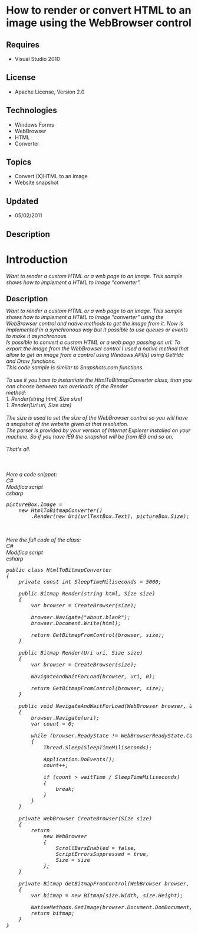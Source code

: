 # How to render or convert HTML to an image using the WebBrowser control
## Requires
- Visual Studio 2010
## License
- Apache License, Version 2.0
## Technologies
- Windows Forms
- WebBrowser
- HTML
- Converter
## Topics
- Convert (X)HTML to an image
- Website snapshot
## Updated
- 05/02/2011
## Description

<h1>Introduction</h1>
<div><em>Want to render a custom HTML or a web page to an image. This sample shows how to implement a HTML to image &quot;converter&quot;.<br>
</em><span style="font-size:20px; font-weight:bold"><br>
Description<br>
<span style="font-size:x-small">&nbsp;</span></span></div>
<div>
<div><em>Want to render a custom HTML or a web page to an image. This sample shows how to implement a HTML to image &quot;converter&quot; using the WebBrowser control and native methods to get the image from it. Now is implemented in a synchronous way but it possible
 to use queues or events to make it asynchronous.<br>
Is possible to convert a custom HTML or a web page passing an url. To export the image from the WebBrowser control I used a native method that allow to get an image from a control using Windows API(s) using GetHdc and Draw functions.<br>
This code sample is similar to Snapshots.com functions.<br>
<br>
To use it you have to instantiate the HtmlToBitmapConverter class, than you can choose between two overloads of the&nbsp;Render
</em></div>
<div><em>method:<br>
1. Render(string html, Size size)<br>
1. Render(Uri uri, Size size)<br>
<br>
The size is used to set the size of the WebBrowser control so you will have a snapshot of the website given at that resolution.<br>
The parser is provided by your version of Internet Explorer installed on your machine. So if you have IE9 the snapshot will be from IE9 and so on.<br>
<br>
That's all.<br>
<br>
</em>
<div>
<div>
<div>
<div>
<div>
<div class="endscriptcode">&nbsp;</div>
</div>
</div>
</div>
</div>
</div>
</div>
<div><em><em>
<div><em><em>
<div><em><em>
<div><em><em>
<div><em><br>
Here a code snippet:<br>
<div class="scriptcode">
<div class="pluginEditHolder" pluginCommand="mceScriptCode">
<div class="title"><span>C#</span></div>
<div class="pluginEditHolderLink">Modifica script</div>
<span class="hidden">csharp</span>

<div class="preview">
<pre class="csharp">pictureBox.Image&nbsp;=&nbsp;
&nbsp;&nbsp;&nbsp;&nbsp;<span class="cs__keyword">new</span>&nbsp;HtmlToBitmapConverter()&nbsp;
&nbsp;&nbsp;&nbsp;&nbsp;&nbsp;&nbsp;&nbsp;&nbsp;.Render(<span class="cs__keyword">new</span>&nbsp;Uri(urlTextBox.Text),&nbsp;pictureBox.Size);&nbsp;
&nbsp;
</pre>
</div>
</div>
</div>
<div class="endscriptcode">&nbsp;</div>
Here the full code of the class:<br>
<div class="scriptcode">
<div class="pluginEditHolder" pluginCommand="mceScriptCode">
<div class="title"><span>C#</span></div>
<div class="pluginEditHolderLink">Modifica script</div>
<span class="hidden">csharp</span>

<div class="preview">
<pre class="js">public&nbsp;class&nbsp;HtmlToBitmapConverter&nbsp;
<span class="js__brace">{</span>&nbsp;
&nbsp;&nbsp;&nbsp;&nbsp;private&nbsp;<span class="js__statement">const</span>&nbsp;int&nbsp;SleepTimeMiliseconds&nbsp;=&nbsp;<span class="js__num">5000</span>;&nbsp;
&nbsp;
&nbsp;&nbsp;&nbsp;&nbsp;public&nbsp;Bitmap&nbsp;Render(string&nbsp;html,&nbsp;Size&nbsp;size)&nbsp;
&nbsp;&nbsp;&nbsp;&nbsp;<span class="js__brace">{</span>&nbsp;
&nbsp;&nbsp;&nbsp;&nbsp;&nbsp;&nbsp;&nbsp;&nbsp;<span class="js__statement">var</span>&nbsp;browser&nbsp;=&nbsp;CreateBrowser(size);&nbsp;
&nbsp;
&nbsp;&nbsp;&nbsp;&nbsp;&nbsp;&nbsp;&nbsp;&nbsp;browser.Navigate(<span class="js__string">&quot;about:blank&quot;</span>);&nbsp;
&nbsp;&nbsp;&nbsp;&nbsp;&nbsp;&nbsp;&nbsp;&nbsp;browser.Document.Write(html);&nbsp;
&nbsp;
&nbsp;&nbsp;&nbsp;&nbsp;&nbsp;&nbsp;&nbsp;&nbsp;<span class="js__statement">return</span>&nbsp;GetBitmapFromControl(browser,&nbsp;size);&nbsp;
&nbsp;&nbsp;&nbsp;&nbsp;<span class="js__brace">}</span>&nbsp;
&nbsp;
&nbsp;&nbsp;&nbsp;&nbsp;public&nbsp;Bitmap&nbsp;Render(Uri&nbsp;uri,&nbsp;Size&nbsp;size)&nbsp;
&nbsp;&nbsp;&nbsp;&nbsp;<span class="js__brace">{</span>&nbsp;
&nbsp;&nbsp;&nbsp;&nbsp;&nbsp;&nbsp;&nbsp;&nbsp;<span class="js__statement">var</span>&nbsp;browser&nbsp;=&nbsp;CreateBrowser(size);&nbsp;
&nbsp;
&nbsp;&nbsp;&nbsp;&nbsp;&nbsp;&nbsp;&nbsp;&nbsp;NavigateAndWaitForLoad(browser,&nbsp;uri,&nbsp;<span class="js__num">0</span>);&nbsp;
&nbsp;
&nbsp;&nbsp;&nbsp;&nbsp;&nbsp;&nbsp;&nbsp;&nbsp;<span class="js__statement">return</span>&nbsp;GetBitmapFromControl(browser,&nbsp;size);&nbsp;
&nbsp;&nbsp;&nbsp;&nbsp;<span class="js__brace">}</span>&nbsp;
&nbsp;
&nbsp;&nbsp;&nbsp;&nbsp;public&nbsp;<span class="js__operator">void</span>&nbsp;NavigateAndWaitForLoad(WebBrowser&nbsp;browser,&nbsp;Uri&nbsp;uri,&nbsp;int&nbsp;waitTime)&nbsp;
&nbsp;&nbsp;&nbsp;&nbsp;<span class="js__brace">{</span>&nbsp;
&nbsp;&nbsp;&nbsp;&nbsp;&nbsp;&nbsp;&nbsp;&nbsp;browser.Navigate(uri);&nbsp;
&nbsp;&nbsp;&nbsp;&nbsp;&nbsp;&nbsp;&nbsp;&nbsp;<span class="js__statement">var</span>&nbsp;count&nbsp;=&nbsp;<span class="js__num">0</span>;&nbsp;
&nbsp;
&nbsp;&nbsp;&nbsp;&nbsp;&nbsp;&nbsp;&nbsp;&nbsp;<span class="js__statement">while</span>&nbsp;(browser.ReadyState&nbsp;!=&nbsp;WebBrowserReadyState.Complete)&nbsp;
&nbsp;&nbsp;&nbsp;&nbsp;&nbsp;&nbsp;&nbsp;&nbsp;<span class="js__brace">{</span>&nbsp;
&nbsp;&nbsp;&nbsp;&nbsp;&nbsp;&nbsp;&nbsp;&nbsp;&nbsp;&nbsp;&nbsp;&nbsp;Thread.Sleep(SleepTimeMiliseconds);&nbsp;
&nbsp;&nbsp;&nbsp;&nbsp;&nbsp;&nbsp;&nbsp;&nbsp;&nbsp;&nbsp;&nbsp;&nbsp;&nbsp;&nbsp;&nbsp;&nbsp;&nbsp;
&nbsp;&nbsp;&nbsp;&nbsp;&nbsp;&nbsp;&nbsp;&nbsp;&nbsp;&nbsp;&nbsp;&nbsp;Application.DoEvents();&nbsp;
&nbsp;&nbsp;&nbsp;&nbsp;&nbsp;&nbsp;&nbsp;&nbsp;&nbsp;&nbsp;&nbsp;&nbsp;count&#43;&#43;;&nbsp;
&nbsp;&nbsp;&nbsp;&nbsp;&nbsp;&nbsp;&nbsp;&nbsp;&nbsp;&nbsp;&nbsp;&nbsp;&nbsp;&nbsp;&nbsp;&nbsp;&nbsp;
&nbsp;&nbsp;&nbsp;&nbsp;&nbsp;&nbsp;&nbsp;&nbsp;&nbsp;&nbsp;&nbsp;&nbsp;<span class="js__statement">if</span>&nbsp;(count&nbsp;&gt;&nbsp;waitTime&nbsp;/&nbsp;SleepTimeMiliseconds)&nbsp;
&nbsp;&nbsp;&nbsp;&nbsp;&nbsp;&nbsp;&nbsp;&nbsp;&nbsp;&nbsp;&nbsp;&nbsp;<span class="js__brace">{</span>&nbsp;
&nbsp;&nbsp;&nbsp;&nbsp;&nbsp;&nbsp;&nbsp;&nbsp;&nbsp;&nbsp;&nbsp;&nbsp;&nbsp;&nbsp;&nbsp;&nbsp;<span class="js__statement">break</span>;&nbsp;
&nbsp;&nbsp;&nbsp;&nbsp;&nbsp;&nbsp;&nbsp;&nbsp;&nbsp;&nbsp;&nbsp;&nbsp;<span class="js__brace">}</span>&nbsp;
&nbsp;&nbsp;&nbsp;&nbsp;&nbsp;&nbsp;&nbsp;&nbsp;<span class="js__brace">}</span>&nbsp;
&nbsp;&nbsp;&nbsp;&nbsp;<span class="js__brace">}</span>&nbsp;
&nbsp;
&nbsp;&nbsp;&nbsp;&nbsp;private&nbsp;WebBrowser&nbsp;CreateBrowser(Size&nbsp;size)&nbsp;
&nbsp;&nbsp;&nbsp;&nbsp;<span class="js__brace">{</span>&nbsp;
&nbsp;&nbsp;&nbsp;&nbsp;&nbsp;&nbsp;&nbsp;&nbsp;<span class="js__statement">return</span>&nbsp;
&nbsp;&nbsp;&nbsp;&nbsp;&nbsp;&nbsp;&nbsp;&nbsp;&nbsp;&nbsp;&nbsp;&nbsp;<span class="js__operator">new</span>&nbsp;WebBrowser&nbsp;
&nbsp;&nbsp;&nbsp;&nbsp;&nbsp;&nbsp;&nbsp;&nbsp;&nbsp;&nbsp;&nbsp;&nbsp;<span class="js__brace">{</span>&nbsp;
&nbsp;&nbsp;&nbsp;&nbsp;&nbsp;&nbsp;&nbsp;&nbsp;&nbsp;&nbsp;&nbsp;&nbsp;&nbsp;&nbsp;&nbsp;&nbsp;ScrollBarsEnabled&nbsp;=&nbsp;false,&nbsp;
&nbsp;&nbsp;&nbsp;&nbsp;&nbsp;&nbsp;&nbsp;&nbsp;&nbsp;&nbsp;&nbsp;&nbsp;&nbsp;&nbsp;&nbsp;&nbsp;ScriptErrorsSuppressed&nbsp;=&nbsp;true,&nbsp;
&nbsp;&nbsp;&nbsp;&nbsp;&nbsp;&nbsp;&nbsp;&nbsp;&nbsp;&nbsp;&nbsp;&nbsp;&nbsp;&nbsp;&nbsp;&nbsp;Size&nbsp;=&nbsp;size&nbsp;
&nbsp;&nbsp;&nbsp;&nbsp;&nbsp;&nbsp;&nbsp;&nbsp;&nbsp;&nbsp;&nbsp;&nbsp;<span class="js__brace">}</span>;&nbsp;
&nbsp;&nbsp;&nbsp;&nbsp;<span class="js__brace">}</span>&nbsp;
&nbsp;
&nbsp;&nbsp;&nbsp;&nbsp;private&nbsp;Bitmap&nbsp;GetBitmapFromControl(WebBrowser&nbsp;browser,&nbsp;Size&nbsp;size)&nbsp;
&nbsp;&nbsp;&nbsp;&nbsp;<span class="js__brace">{</span>&nbsp;
&nbsp;&nbsp;&nbsp;&nbsp;&nbsp;&nbsp;&nbsp;&nbsp;<span class="js__statement">var</span>&nbsp;bitmap&nbsp;=&nbsp;<span class="js__operator">new</span>&nbsp;Bitmap(size.Width,&nbsp;size.Height);&nbsp;
&nbsp;
&nbsp;&nbsp;&nbsp;&nbsp;&nbsp;&nbsp;&nbsp;&nbsp;NativeMethods.GetImage(browser.Document.DomDocument,&nbsp;bitmap,&nbsp;Color.White);&nbsp;
&nbsp;&nbsp;&nbsp;&nbsp;&nbsp;&nbsp;&nbsp;&nbsp;<span class="js__statement">return</span>&nbsp;bitmap;&nbsp;
&nbsp;&nbsp;&nbsp;&nbsp;<span class="js__brace">}</span>&nbsp;
<span class="js__brace">}</span>&nbsp;
&nbsp;
</pre>
</div>
</div>
</div>
<div class="endscriptcode"></div>
</em>
<div class="endscriptcode"></div>
</div>
</em>
<div>
<div class="endscriptcode"></div>
</div>
</em>
<div>
<div class="endscriptcode"></div>
</div>
</div>
</em>
<div>
<div>
<div class="endscriptcode"></div>
</div>
</div>
</em>
<div>
<div>
<div class="endscriptcode"></div>
</div>
</div>
</div>
</em>
<div>
<div>
<div>
<div class="endscriptcode"></div>
</div>
</div>
</div>
</em>
<div>
<div>
<div>
<div class="endscriptcode"></div>
</div>
</div>
</div>
</div>
</em>
<div>
<div>
<div>
<div>
<div class="endscriptcode"></div>
</div>
</div>
</div>
</div>
</em>
<div>
<div>
<div>
<div>
<div class="endscriptcode"></div>
</div>
</div>
</div>
</div>
</div>
</div>
